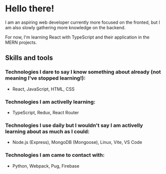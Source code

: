 # Hello there!

I am an aspiring web developer currently more focused on the fronted, but I am also slowly gathering more knowledge on the backend.

For now, I'm learning React with TypeScript and their application in the MERN projects.

## Skills and tools
### Technologies I dare to say I know something about already (not meaning I've stopped learning!):
- React, JavaScript, HTML, CSS

### Technologies I am activelly learning:
- TypeScript, Redux, React Router

### Technologies I use daily but I wouldn't say I am activelly learning about as much as I could:
- Node.js (Express), MongoDB (Mongoose), Linux, Vite, VS Code

### Technologies I am came to contact with:
- Python, Webpack, Pug, Firebase

<!--
**Andrij-Kolomijec/Andrij-Kolomijec** is a ✨ _special_ ✨ repository because its `README.md` (this file) appears on your GitHub profile.

Here are some ideas to get you started:

- 🔭 I’m currently working on ...
- 🌱 I’m currently learning ...
- 👯 I’m looking to collaborate on ...
- 🤔 I’m looking for help with ...
- 💬 Ask me about ...
- 📫 How to reach me: ...
- 😄 Pronouns: ...
- ⚡ Fun fact: ...
-->
